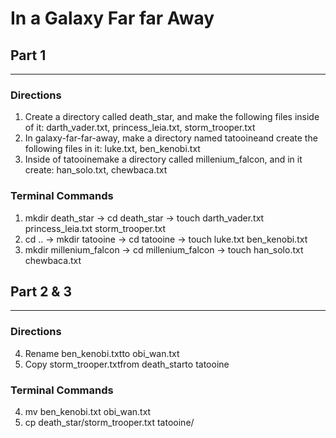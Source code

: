 # In a Galaxy Far far Away

## Part 1

--- 

### Directions

1. Create a directory called death_star, and make the following files inside of it: darth_vader.txt, princess_leia.txt, storm_trooper.txt
2. In galaxy-far-far-away, make a directory named tatooineand create the following files in it: luke.txt, ben_kenobi.txt
3. Inside of tatooinemake a directory called millenium_falcon, and in it create: han_solo.txt, chewbaca.txt

### Terminal Commands

1. mkdir death_star -> cd death_star -> touch darth_vader.txt princess_leia.txt storm_trooper.txt
2. cd .. -> mkdir tatooine -> cd tatooine -> touch luke.txt ben_kenobi.txt
3. mkdir millenium_falcon -> cd millenium_falcon -> touch han_solo.txt chewbaca.txt

## Part 2 & 3

---

### Directions

4. Rename ben_kenobi.txtto obi_wan.txt
5. Copy storm_trooper.txtfrom death_starto tatooine

### Terminal Commands

4. mv ben_kenobi.txt obi_wan.txt
5. cp death_star/storm_trooper.txt tatooine/